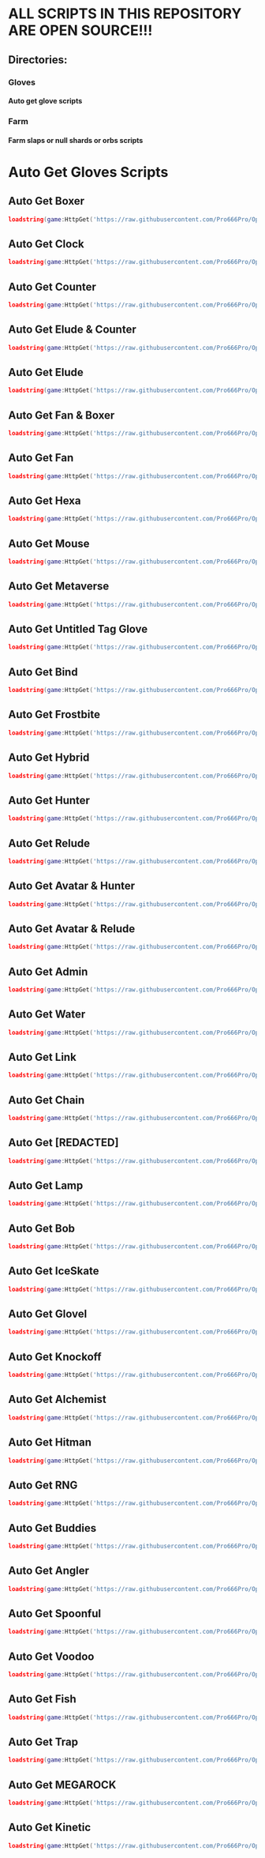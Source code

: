 # ALL SCRIPTS IN THIS REPOSITORY ARE OPEN SOURCE!!!

## Directories:

### Gloves

#### Auto get glove scripts

### Farm

#### Farm slaps or null shards or orbs scripts

# Auto Get Gloves Scripts

## Auto Get Boxer
```lua
loadstring(game:HttpGet('https://raw.githubusercontent.com/Pro666Pro/OpenSourceScripts/refs/heads/main/Gloves/BoxerGlove.luau'))()
```

## Auto Get Clock
```lua
loadstring(game:HttpGet('https://raw.githubusercontent.com/Pro666Pro/OpenSourceScripts/refs/heads/main/Gloves/ClockGlove.luau'))()
```

## Auto Get Counter
```lua
loadstring(game:HttpGet('https://raw.githubusercontent.com/Pro666Pro/OpenSourceScripts/refs/heads/main/Gloves/CounterGlove.luau'))()
```

## Auto Get Elude & Counter
```lua
loadstring(game:HttpGet('https://raw.githubusercontent.com/Pro666Pro/OpenSourceScripts/refs/heads/main/Gloves/EludeAndCounterGloves.luau'))()
```

## Auto Get Elude
```lua
loadstring(game:HttpGet('https://raw.githubusercontent.com/Pro666Pro/OpenSourceScripts/refs/heads/main/Gloves/EludeGlove.luau'))()
```

## Auto Get Fan & Boxer
```lua
loadstring(game:HttpGet('https://raw.githubusercontent.com/Pro666Pro/OpenSourceScripts/refs/heads/main/Gloves/FanAndBoxerGloves.luau'))()
```

## Auto Get Fan
```lua
loadstring(game:HttpGet('https://raw.githubusercontent.com/Pro666Pro/OpenSourceScripts/refs/heads/main/Gloves/FanGlove.luau'))()
```

## Auto Get Hexa
```lua
loadstring(game:HttpGet('https://raw.githubusercontent.com/Pro666Pro/OpenSourceScripts/refs/heads/main/Gloves/HexaGlove.luau'))()
```

## Auto Get Mouse
```lua
loadstring(game:HttpGet('https://raw.githubusercontent.com/Pro666Pro/OpenSourceScripts/refs/heads/main/Gloves/MouseGlove.luau'))()
```

## Auto Get Metaverse
```lua
loadstring(game:HttpGet('https://raw.githubusercontent.com/Pro666Pro/OpenSourceScripts/refs/heads/main/Gloves/MetaverseGlove.luau'))()
```

## Auto Get Untitled Tag Glove
```lua
loadstring(game:HttpGet('https://raw.githubusercontent.com/Pro666Pro/OpenSourceScripts/refs/heads/main/Gloves/UTGGlove.luau'))()
```

## Auto Get Bind
```lua
loadstring(game:HttpGet('https://raw.githubusercontent.com/Pro666Pro/OpenSourceScripts/refs/heads/main/Gloves/BindGlove.luau'))()
```

## Auto Get Frostbite
```lua
loadstring(game:HttpGet('https://raw.githubusercontent.com/Pro666Pro/OpenSourceScripts/refs/heads/main/Gloves/FrostbiteGlove.luau'))()
```

## Auto Get Hybrid
```lua
loadstring(game:HttpGet('https://raw.githubusercontent.com/Pro666Pro/OpenSourceScripts/refs/heads/main/Gloves/HybridGlove.luau'))()
```

## Auto Get Hunter
```lua
loadstring(game:HttpGet('https://raw.githubusercontent.com/Pro666Pro/OpenSourceScripts/refs/heads/main/Gloves/HunterGlove.luau'))()
```

## Auto Get Relude
```lua
loadstring(game:HttpGet('https://raw.githubusercontent.com/Pro666Pro/OpenSourceScripts/refs/heads/main/Gloves/ReludeGlove.luau'))()
```

## Auto Get Avatar & Hunter
```lua
loadstring(game:HttpGet('https://raw.githubusercontent.com/Pro666Pro/OpenSourceScripts/refs/heads/main/Gloves/AvatarAndHunterGloves.luau'))()
```

## Auto Get Avatar & Relude
```lua
loadstring(game:HttpGet('https://raw.githubusercontent.com/Pro666Pro/OpenSourceScripts/refs/heads/main/Gloves/AvatarAndReludeGloves.luau'))()
```

## Auto Get Admin
```lua
loadstring(game:HttpGet('https://raw.githubusercontent.com/Pro666Pro/OpenSourceScripts/refs/heads/main/Gloves/AdminGlove.luau'))()
```

## Auto Get Water
```lua
loadstring(game:HttpGet('https://raw.githubusercontent.com/Pro666Pro/OpenSourceScripts/refs/heads/main/Gloves/WaterGlove.luau'))()
```

## Auto Get Link
```lua
loadstring(game:HttpGet('https://raw.githubusercontent.com/Pro666Pro/OpenSourceScripts/refs/heads/main/Gloves/LinkGlove.luau'))()
```

## Auto Get Chain
```lua
loadstring(game:HttpGet('https://raw.githubusercontent.com/Pro666Pro/OpenSourceScripts/refs/heads/main/Gloves/ChainGlove.luau'))()
```

## Auto Get [REDACTED]
```lua
loadstring(game:HttpGet('https://raw.githubusercontent.com/Pro666Pro/OpenSourceScripts/refs/heads/main/Gloves/REDACTEDGlove.luau'))()
```

## Auto Get Lamp
```lua
loadstring(game:HttpGet('https://raw.githubusercontent.com/Pro666Pro/OpenSourceScripts/refs/heads/main/Gloves/LampGlove.luau'))()
```

## Auto Get Bob
```lua
loadstring(game:HttpGet('https://raw.githubusercontent.com/Pro666Pro/OpenSourceScripts/refs/heads/main/Gloves/BobGlove.luau'))()
```

## Auto Get IceSkate
```lua
loadstring(game:HttpGet('https://raw.githubusercontent.com/Pro666Pro/OpenSourceScripts/refs/heads/main/Gloves/IceSkateGlove.luau'))()
```

## Auto Get Glovel
```lua
loadstring(game:HttpGet('https://raw.githubusercontent.com/Pro666Pro/OpenSourceScripts/refs/heads/main/Gloves/GlovelGlove.luau'))()
```

## Auto Get Knockoff
```lua
loadstring(game:HttpGet('https://raw.githubusercontent.com/Pro666Pro/OpenSourceScripts/refs/heads/main/Gloves/KnockoffGlove.luau'))()
```

## Auto Get Alchemist
```lua
loadstring(game:HttpGet('https://raw.githubusercontent.com/Pro666Pro/OpenSourceScripts/refs/heads/main/Gloves/AlchemistGlove.luau'))()
```

## Auto Get Hitman
```lua
loadstring(game:HttpGet('https://raw.githubusercontent.com/Pro666Pro/OpenSourceScripts/refs/heads/main/Gloves/HitmanGlove.luau'))()
```

## Auto Get RNG
```lua
loadstring(game:HttpGet('https://raw.githubusercontent.com/Pro666Pro/OpenSourceScripts/refs/heads/main/Gloves/RNGGlove.luau'))()
```

## Auto Get Buddies
```lua
loadstring(game:HttpGet('https://raw.githubusercontent.com/Pro666Pro/OpenSourceScripts/refs/heads/main/Gloves/BuddiesGlove.luau'))()
```

## Auto Get Angler
```lua
loadstring(game:HttpGet('https://raw.githubusercontent.com/Pro666Pro/OpenSourceScripts/refs/heads/main/Gloves/AnglerGlove.luau'))()
```

## Auto Get Spoonful
```lua
loadstring(game:HttpGet('https://raw.githubusercontent.com/Pro666Pro/OpenSourceScripts/refs/heads/main/Gloves/SpoonfulGlove.luau'))()
```

## Auto Get Voodoo
```lua
loadstring(game:HttpGet('https://raw.githubusercontent.com/Pro666Pro/OpenSourceScripts/refs/heads/main/Gloves/VoodooGlove.luau'))()
```

## Auto Get Fish
```lua
loadstring(game:HttpGet('https://raw.githubusercontent.com/Pro666Pro/OpenSourceScripts/refs/heads/main/Gloves/FishGlove.luau'))()
```

## Auto Get Trap
```lua
loadstring(game:HttpGet('https://raw.githubusercontent.com/Pro666Pro/OpenSourceScripts/refs/heads/main/Gloves/TrapGlove.luau'))()
```

## Auto Get MEGAROCK
```lua
loadstring(game:HttpGet('https://raw.githubusercontent.com/Pro666Pro/OpenSourceScripts/refs/heads/main/Gloves/MEGAROCKGlove.luau'))()
```

## Auto Get Kinetic
```lua
loadstring(game:HttpGet('https://raw.githubusercontent.com/Pro666Pro/OpenSourceScripts/refs/heads/main/Gloves/KineticGlove.luau'))()
```

